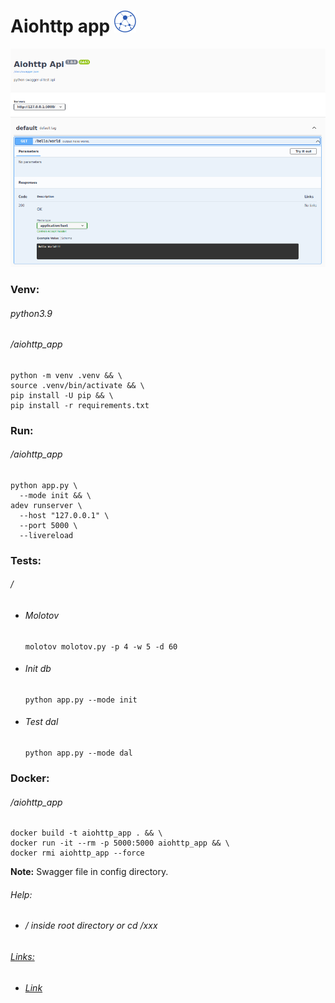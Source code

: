 Aiohttp app ![](static/images/logo.png)
===========
![](static/images/screen.png)
### Venv:
###### python3.9
###### /aiohttp_app
```
python -m venv .venv && \
source .venv/bin/activate && \
pip install -U pip && \
pip install -r requirements.txt
```
### Run:
###### /aiohttp_app
```
python app.py \
  --mode init && \
adev runserver \
  --host "127.0.0.1" \
  --port 5000 \
  --livereload
```
### Tests:
###### /
- ###### Molotov
    ```
    molotov molotov.py -p 4 -w 5 -d 60
    ```
- ###### Init db
    ```
    python app.py --mode init
    ```
- ###### Test dal
    ```
    python app.py --mode dal
    ```  
### Docker:
###### /aiohttp_app
```
docker build -t aiohttp_app . && \
docker run -it --rm -p 5000:5000 aiohttp_app && \
docker rmi aiohttp_app --force
```
**Note:** Swagger file in config directory.
###### Help:
- ###### / inside root directory or cd /xxx  
###### [Links:]()
- ###### [Link]()
